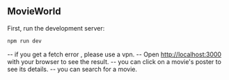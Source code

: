 ## MovieWorld

First, run the development server:  

```bash
npm run dev

```
-- if you get a fetch error , please use a vpn.
-- Open [http://localhost:3000](http://localhost:3000) with your browser to see the result.
-- you can click on a movie's poster to see its details.
-- you can search for a movie.

